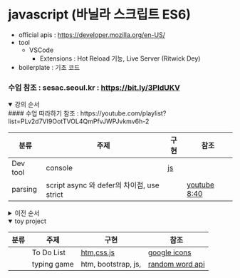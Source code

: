 # javascript (바닐라 스크립트 ES6)
+ official apis : https://developer.mozilla.org/en-US/
+ tool
    - VSCode 
        - Extensions : Hot Reload 기능, Live Server (Ritwick Dey) 
+ boilerplate : 기초 코드
### 수업 참조 : sesac.seoul.kr : https://bit.ly/3PldUKV

<details open>
<summary>강의 순서</summary>
#### 수업 따라하기 참조 : https://youtube.com/playlist?list=PLv2d7VI9OotTVOL4QmPfvJWPJvkmv6h-2
    
|분류|주제|구현|참조|
|--|--|--|--|
|Dev tool|console|[js](./codes/prints.js)||
|parsing|script async 와 defer의 차이점, use strict||[youtube 8:40](https://youtu.be/tJieVCgGzhs)|
</details>

<details>
<summary>이전 순서</summary>
    
|분류|주제|구현|참조|
|--|--|--|--|
|data types|var, let, const|[js](./codes/variables/variable_type.js)||
|variable type|primative|[js](./codes/variables/variable_type.js)|[youtube](https://youtu.be/__Zz17_5FRU)|
|variable type|string|[js](./codes/variables/strings.js)||
|variable type|array|[js](./codes/variables/arrays.js)||
|variable type|boolean||[youtube](https://youtu.be/SswrP0JLNGY)|
|condition|if|[js](./codes/conditions/conditioins.js)||
|condition|for|[js](./codes/conditions/loops.js)||
|variable type|object|[js](./codes/variables/objects.js)|[youtube](https://youtu.be/__Zz17_5FRU)|
|function|basic, callback|[js](./codes/functions/functions.js)|[youtube](https://youtu.be/-cAPq25P-68)|
|function|호이스팅(hoisting)|[js](./codes/functions/functions.js)||
|function|렉시컬 스코프(Lexical Scope)|[js](./codes/functions/functions.js)||
|function|map, filter, reduce|[js](./codes/functions/map_filter_reduce.js)||
|function|OOP, class|[js](./codes/functions/OOP.js)|[youtube](https://youtu.be/fU25vI0EOOk)|
|DOM|dom|[htm](./dom.html), [js](./codes/DOM/doms.js)||
|DOM|event|[htm](./dom.html), [js](./codes/DOM/events.js)||
|api|json|[js](./codes/apis/jsons.js)||
|api|http|[js](./codes/apis/apis.js)|[covid19 > Doc view](https://covid19api.com/)|
</details>

<details open>
<summary>toy project</summary>

|분류|주제|구현|참조|
|--|--|--|--|
||To Do List|[htm](./codes/todo_list.html),[css](./codes/css/style_01.css),[js](./codes/todo_list.js)|[google icons](https://fonts.google.com/icons)|
||typing game|htm, bootstrap, js,|[random word api](https://www.wordsapi.com/)|
</details>
